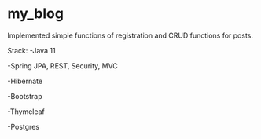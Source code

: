 # my_blog
Implemented simple functions of registration and CRUD functions for posts.

Stack:
  -Java 11
  
  -Spring JPA, REST, Security, MVC
  
  -Hibernate
  
  -Bootstrap
  
  -Thymeleaf
  
  -Postgres
